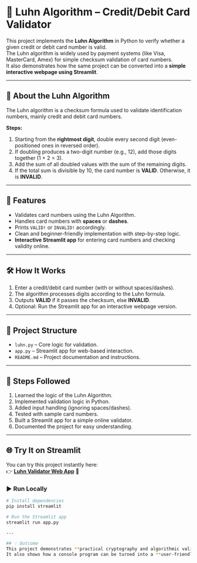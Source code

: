 # 🔢 Luhn Algorithm – Credit/Debit Card Validator

This project implements the **Luhn Algorithm** in Python to verify whether a given credit or debit card number is valid.  
The Luhn algorithm is widely used by payment systems (like Visa, MasterCard, Amex) for simple checksum validation of card numbers.  
It also demonstrates how the same project can be converted into a **simple interactive webpage using Streamlit**.

---

## 📖 About the Luhn Algorithm
The Luhn algorithm is a checksum formula used to validate identification numbers, mainly credit and debit card numbers.  

**Steps:**
1. Starting from the **rightmost digit**, double every second digit (even-positioned ones in reversed order).  
2. If doubling produces a two-digit number (e.g., 12), add those digits together (1 + 2 = 3).  
3. Add the sum of all doubled values with the sum of the remaining digits.  
4. If the total sum is divisible by 10, the card number is **VALID**. Otherwise, it is **INVALID**.  

---

## 🚀 Features
- Validates card numbers using the Luhn Algorithm.  
- Handles card numbers with **spaces** or **dashes**.  
- Prints `VALID!` or `INVALID!` accordingly.  
- Clean and beginner-friendly implementation with step-by-step logic.  
- **Interactive Streamlit app** for entering card numbers and checking validity online.  

---

## 🛠️ How It Works
1. Enter a credit/debit card number (with or without spaces/dashes).  
2. The algorithm processes digits according to the Luhn formula.  
3. Outputs **VALID** if it passes the checksum, else **INVALID**.  
4. Optional: Run the Streamlit app for an interactive webpage version.  

---

## 📂 Project Structure
- `luhn.py` – Core logic for validation.  
- `app.py` – Streamlit app for web-based interaction.  
- `README.md` – Project documentation and instructions.  

---

## 🎯 Steps Followed
1. Learned the logic of the Luhn Algorithm.  
2. Implemented validation logic in Python.  
3. Added input handling (ignoring spaces/dashes).  
4. Tested with sample card numbers.  
5. Built a Streamlit app for a simple online validator.  
6. Documented the project for easy understanding.  

---

## 🌐 Try It on Streamlit

You can try this project instantly here:  
👉 [**Luhn Validator Web App**](https://alwaysuday006-luhn-algorithm-app-056.streamlit.app/) 🚀

### ▶️ Run Locally
```bash
# Install dependencies
pip install streamlit

# Run the Streamlit app
streamlit run app.py  

---

## 💡 Outcome
This project demonstrates **practical cryptography and algorithmic validation** while reinforcing Python fundamentals.  
It also shows how a console program can be turned into a **user-friendly web application** with Streamlit.
